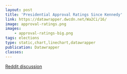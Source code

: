 ```yaml
---
layout: post
title: 'Presidential Approval Ratings Since Kennedy'
link: https://datawrapper.dwcdn.net/Wa2Ci/16/
image: approval-ratings.png
images:
    - approval-ratings-big.png
tags: elections
type: static,chart,linechart,datawrapper
publication: Datawrapper
classes:
---
```


[Reddit discussion](https://www.reddit.com/r/dataisbeautiful/comments/88080t/presidential_approval_ratings_since_kenney_oc/dwgu8o6/)
